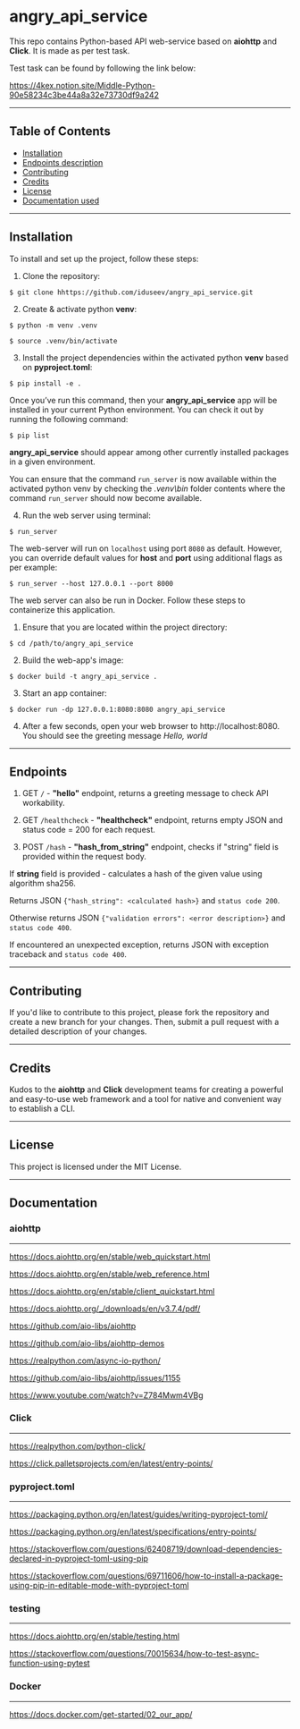 # angry_api_service

This repo contains Python-based API web-service based on **aiohttp** and **Click**. It is made as per test task.

Test task can be found by following the link below:

https://4kex.notion.site/Middle-Python-90e58234c3be44a8a32e73730df9a242


____________________________________________________________________________________________________________________________________________________
## Table of Contents

- [Installation](#installation)
- [Endpoints description](#endpoints)
- [Contributing](#contributing)
- [Credits](#credits)
- [License](#license)
- [Documentation used](#documentation)


____________________________________________________________________________________________________________________________________________________
## Installation

To install and set up the project, follow these steps:

1. Clone the repository:

```$ git clone hhttps://github.com/iduseev/angry_api_service.git```


2. Create & activate python **venv**:

```$ python -m venv .venv```

```$ source .venv/bin/activate```


3. Install the project dependencies within the activated python **venv** based on **pyproject.toml**:

```$ pip install -e .```

Once you’ve run this command, then your **angry_api_service** app will be installed in your current Python environment. You can check it out by running the following command:

```$ pip list```

**angry_api_service** should appear among other currently installed packages in a given environment.

You can ensure that the command ``run_server`` is now available within the activated python venv by checking the *.venv\bin* folder contents where the command ``run_server`` should now become available.

4. Run the web server using terminal:

```$ run_server```

The web-server will run on ``localhost`` using port ``8080`` as default. However, you can override default values for **host** and **port** using additional flags as per example:

```$ run_server --host 127.0.0.1 --port 8000```


The web server can also be run in Docker. Follow these steps to containerize this application.

1. Ensure that you are located within the project directory:

```$ cd /path/to/angry_api_service```


2. Build the web-app's image:

```$ docker build -t angry_api_service .```

3. Start an app container:

```$ docker run -dp 127.0.0.1:8080:8080 angry_api_service```

4. After a few seconds, open your web browser to http://localhost:8080. You should see the greeting message *Hello, world*


____________________________________________________________________________________________________________________________________________________
## Endpoints

1. GET ```/``` - **"hello"** endpoint, returns a greeting message to check API workability.
   
2. GET ```/healthcheck``` - **"healthcheck"** endpoint, returns empty JSON and status code = 200 for each request.

3. POST ```/hash``` - **"hash_from_string"** endpoint, checks if "string" field is provided within the request body.

If **string** field is provided - calculates a hash of the given value using algorithm sha256.

Returns JSON ``{"hash_string": <calculated hash>}`` and ``status code 200``.

Otherwise returns JSON ``{"validation errors": <error description>}`` and ``status code 400``.

If encountered an unexpected exception, returns JSON with exception traceback and ``status code 400``.


____________________________________________________________________________________________________________________________________________________
## Contributing

If you'd like to contribute to this project, please fork the repository and create a new branch for your changes. Then, submit a pull request with a detailed description of your changes.


____________________________________________________________________________________________________________________________________________________

## Credits

Kudos to the **aiohttp** and **Click** development teams for creating a powerful and easy-to-use web framework and a tool for native and convenient way to establish a CLI.


____________________________________________________________________________________________________________________________________________________
## License
This project is licensed under the MIT License.


____________________________________________________________________________________________________________________________________________________
## Documentation

### aiohttp
---------------
https://docs.aiohttp.org/en/stable/web_quickstart.html

https://docs.aiohttp.org/en/stable/web_reference.html

https://docs.aiohttp.org/en/stable/client_quickstart.html

https://docs.aiohttp.org/_/downloads/en/v3.7.4/pdf/

https://github.com/aio-libs/aiohttp

https://github.com/aio-libs/aiohttp-demos

https://realpython.com/async-io-python/

https://github.com/aio-libs/aiohttp/issues/1155

https://www.youtube.com/watch?v=Z784Mwm4VBg


### Click
---------------
https://realpython.com/python-click/

https://click.palletsprojects.com/en/latest/entry-points/



### pyproject.toml
---------------
https://packaging.python.org/en/latest/guides/writing-pyproject-toml/

https://packaging.python.org/en/latest/specifications/entry-points/

https://stackoverflow.com/questions/62408719/download-dependencies-declared-in-pyproject-toml-using-pip

https://stackoverflow.com/questions/69711606/how-to-install-a-package-using-pip-in-editable-mode-with-pyproject-toml


### testing
---------------
https://docs.aiohttp.org/en/stable/testing.html

https://stackoverflow.com/questions/70015634/how-to-test-async-function-using-pytest


### Docker
---------------
https://docs.docker.com/get-started/02_our_app/
